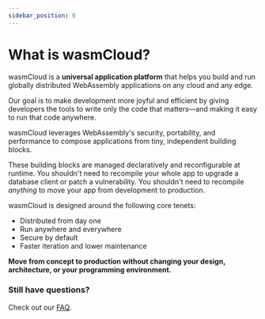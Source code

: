 ```yaml
---
sidebar_position: 0
---
```


# What is wasmCloud?

wasmCloud is a **universal application platform** that helps you build and run globally distributed WebAssembly applications on any cloud and any edge.

Our goal is to make development more joyful and efficient by giving developers the tools to write only the code that matters&mdash;and making it easy to run that code anywhere.

wasmCloud leverages WebAssembly's security, portability, and performance to compose applications from tiny, independent building blocks.

These building blocks are managed declaratively and reconfigurable at runtime. You shouldn't need to recompile your whole app to upgrade a database client or patch a vulnerability. You shouldn't need to recompile _anything_ to move your app from development to production.

wasmCloud is designed around the following core tenets:

- Distributed from day one
- Run anywhere and everywhere
- Secure by default
- Faster iteration and lower maintenance

**Move from concept to production without changing your design, architecture, or your programming environment.**

### Still have questions?

Check out our [FAQ](/docs/reference/faq).
